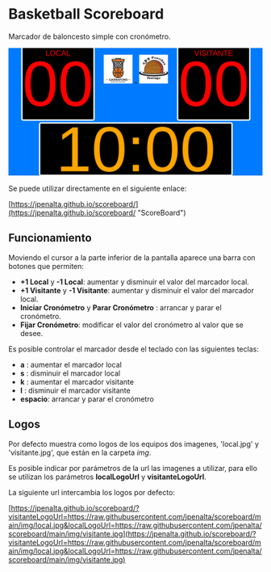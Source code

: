 # Basketball Scoreboard

Marcador de baloncesto simple con cronómetro. 

![ScoreBoard](img/scoreborad.png)

Se puede utilizar directamente en el siguiente enlace:

[https://jpenalta.github.io/scoreboard/](https://jpenalta.github.io/scoreboard/ "ScoreBoard")


## Funcionamiento
Moviendo el cursor a la parte inferior de la pantalla aparece una barra con botones que permiten:

* **+1 Local**  y **-1 Local**: aumentar y disminuir el valor del marcador local.
* **+1 Visitante**  y **-1 Visitante**: aumentar y disminuir el valor del marcador local.
* **Iniciar Cronómetro** y **Parar Cronómetro** : arrancar y parar el cronómetro.
* **Fijar Cronómetro**: modificar el valor del cronómetro al valor que se desee.

Es posible controlar el marcador desde el teclado con las siguientes teclas:

* **a** : aumentar el marcador local
* **s** : disminuir el marcador local
* **k** : aumentar el marcador visitante
* **l** : disminuir el marcador visitante
* **espacio**: arrancar y parar el cronómetro

## Logos
Por defecto muestra como logos de los equipos dos imagenes, 'local.jpg' y 'visitante.jpg', que están en la carpeta *img*. 

Es posible indicar por parámetros de la url las imagenes a utilizar, para ello se utilizan los parámetros **localLogoUrl** y **visitanteLogoUrl**.

La siguiente url intercambia los logos por defecto:

[https://jpenalta.github.io/scoreboard/?visitanteLogoUrl=https://raw.githubusercontent.com/jpenalta/scoreboard/main/img/local.jpg&localLogoUrl=https://raw.githubusercontent.com/jpenalta/scoreboard/main/img/visitante.jpg](https://jpenalta.github.io/scoreboard/?visitanteLogoUrl=https://raw.githubusercontent.com/jpenalta/scoreboard/main/img/local.jpg&localLogoUrl=https://raw.githubusercontent.com/jpenalta/scoreboard/main/img/visitante.jpg)
